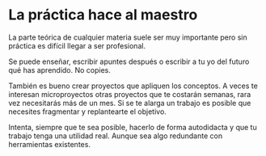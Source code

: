 # La práctica hace al maestro

La parte teórica de cualquier materia suele ser muy importante pero sin práctica es difícil llegar a ser profesional.

Se puede enseñar, escribir apuntes después o escribir a tu yo del futuro qué has aprendido. No copies.

También es bueno crear proyectos que apliquen los conceptos. A veces te interesan microproyectos otras proyectos que te costarán semanas, rara vez necesitarás más de un mes. Si se te alarga un trabajo es posible que necesites fragmentar y replantearte el objetivo.

Intenta, siempre que te sea posible, hacerlo de forma autodidacta y que tu trabajo tenga una utilidad real. Aunque sea algo redundante con herramientas existentes.
